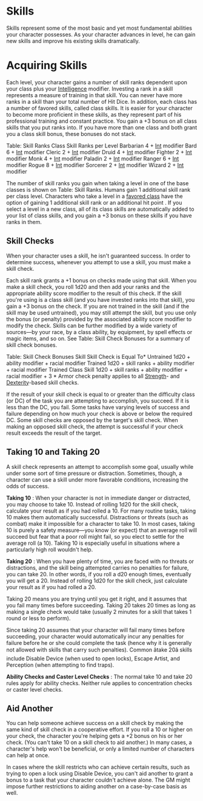 # Skills

Skills represent some of the most basic and yet most fundamental abilities your character possesses. As your character advances in level, he can gain new skills and improve his existing skills dramatically.

# Acquiring Skills

Each level, your character gains a number of skill ranks dependent upon your class plus your [Intelligence](gettingStarted.html#_intelligence) modifier. Investing a rank in a skill represents a measure of training in that skill. You can never have more ranks in a skill than your total number of Hit Dice. In addition, each class has a number of favored skills, called class skills. It is easier for your character to become more proficient in these skills, as they represent part of his professional training and constant practice. You gain a +3 bonus on all class skills that you put ranks into. If you have more than one class and both grant you a class skill bonus, these bonuses do not stack.

<caption>Table: Skill Ranks</caption><thead><tr>
<th>Class</th>
<th>Skill Ranks per Level</th>
</tr></thead><tbody>
<tr class="odd">
<td>Barbarian</td>
<td>4 + <a href="gettingStarted.html#_intelligence">Int</a> modifier</td>
</tr>
<tr class="even">
<td>Bard</td>
<td>6 + <a href="gettingStarted.html#_intelligence">Int</a> modifier</td>
</tr>
<tr class="odd">
<td>Cleric</td>
<td>2 + <a href="gettingStarted.html#_intelligence">Int</a> modifier</td>
</tr>
<tr class="even">
<td>Druid</td>
<td>4 + <a href="gettingStarted.html#_intelligence">Int</a> modifier</td>
</tr>
<tr class="odd">
<td>Fighter</td>
<td>2 + <a href="gettingStarted.html#_intelligence">Int</a> modifier</td>
</tr>
<tr class="even">
<td>Monk</td>
<td>4 + <a href="gettingStarted.html#_intelligence">Int</a> modifier</td>
</tr>
<tr class="odd">
<td>Paladin</td>
<td>2 + <a href="gettingStarted.html#_intelligence">Int</a> modifier</td>
</tr>
<tr class="even">
<td>Ranger</td>
<td>6 + <a href="gettingStarted.html#_intelligence">Int</a> modifier</td>
</tr>
<tr class="odd">
<td>Rogue</td>
<td>8 + <a href="gettingStarted.html#_intelligence">Int</a> modifier</td>
</tr>
<tr class="even">
<td>Sorcerer</td>
<td>2 + <a href="gettingStarted.html#_intelligence">Int</a> modifier</td>
</tr>
<tr class="odd">
<td>Wizard</td>
<td>2 + <a href="gettingStarted.html#_intelligence">Int</a> modifier</td>
</tr>
</tbody>

The number of skill ranks you gain when taking a level in one of the base classes is shown on Table: Skill Ranks. Humans gain 1 additional skill rank per class level. Characters who take a level in a [favored class](classes.html#_favored-class) have the option of gaining 1 additional skill rank or an additional hit point . If you select a level in a new class, all of its class skills are automatically added to your list of class skills, and you gain a +3 bonus on these skills if you have ranks in them.

## Skill Checks

When your character uses a skill, he isn't guaranteed success. In order to determine success, whenever you attempt to use a skill, you must make a skill check.

Each skill rank grants a +1 bonus on checks made using that skill. When you make a skill check, you roll 1d20 and then add your ranks and the appropriate ability score modifier to the result of this check. If the skill you're using is a class skill (and you have invested ranks into that skill), you gain a +3 bonus on the check. If you are not trained in the skill (and if the skill may be used untrained), you may still attempt the skill, but you use only the bonus (or penalty) provided by the associated ability score modifier to modify the check. Skills can be further modified by a wide variety of sources—by your race, by a class ability, by equipment, by spell effects or magic items, and so on. See Table: Skill Check Bonuses for a summary of skill check bonuses.

<caption>Table: Skill Check Bonuses</caption><thead><tr>
<th>Skill</th>
<th>Skill Check is Equal To*</th>
</tr></thead><tbody>
<tr class="odd">
<td>Untrained</td>
<td>1d20 + ability modifier + racial modifier</td>
</tr>
<tr class="even">
<td>Trained</td>
<td>1d20 + skill ranks + ability modifier + racial modifier</td>
</tr>
<tr class="odd">
<td>Trained Class Skill</td>
<td>1d20 + skill ranks + ability modifier + racial modifier + 3</td>
</tr>
</tbody><tfoot>
<tr><td colspan="2">* Armor check penalty applies to all <a href="gettingStarted.html#_strength">Strength</a>- and <a href="gettingStarted.html#_dexterity">Dexterity</a>-based skill checks.</td></tr>
</tfoot>

If the result of your skill check is equal to or greater than the difficulty class (or DC) of the task you are attempting to accomplish, you succeed. If it is less than the DC, you fail. Some tasks have varying levels of success and failure depending on how much your check is above or below the required DC. Some skill checks are opposed by the target's skill check. When making an opposed skill check, the attempt is successful if your check result exceeds the result of the target.

## Taking 10 and Taking 20

A skill check represents an attempt to accomplish some goal, usually while under some sort of time pressure or distraction. Sometimes, though, a character can use a skill under more favorable conditions, increasing the odds of success.

**Taking 10** : When your character is not in immediate danger or distracted, you may choose to take 10. Instead of rolling 1d20 for the skill check, calculate your result as if you had rolled a 10. For many routine tasks, taking 10 makes them automatically successful. Distractions or threats (such as combat) make it impossible for a character to take 10. In most cases, taking 10 is purely a safety measure—you know (or expect) that an average roll will succeed but fear that a poor roll might fail, so you elect to settle for the average roll (a 10). Taking 10 is especially useful in situations where a particularly high roll wouldn't help.

**Taking 20** : When you have plenty of time, you are faced with no threats or distractions, and the skill being attempted carries no penalties for failure, you can take 20. In other words, if you roll a d20 enough times, eventually you will get a 20. Instead of rolling 1d20 for the skill check, just calculate your result as if you had rolled a 20.

Taking 20 means you are trying until you get it right, and it assumes that you fail many times before succeeding. Taking 20 takes 20 times as long as making a single check would take (usually 2 minutes for a skill that takes 1 round or less to perform).

Since taking 20 assumes that your character will fail many times before succeeding, your character would automatically incur any penalties for failure before he or she could complete the task (hence why it is generally not allowed with skills that carry such penalties). Common âtake 20â skills include Disable Device (when used to open locks), Escape Artist, and Perception (when attempting to find traps).

**Ability Checks and Caster Level Checks** : The normal take 10 and take 20 rules apply for ability checks. Neither rule applies to concentration checks or caster level checks.

## Aid Another

You can help someone achieve success on a skill check by making the same kind of skill check in a cooperative effort. If you roll a 10 or higher on your check, the character you're helping gets a +2 bonus on his or her check. (You can't take 10 on a skill check to aid another.) In many cases, a character's help won't be beneficial, or only a limited number of characters can help at once.

In cases where the skill restricts who can achieve certain results, such as trying to open a lock using Disable Device, you can't aid another to grant a bonus to a task that your character couldn't achieve alone. The GM might impose further restrictions to aiding another on a case-by-case basis as well.

